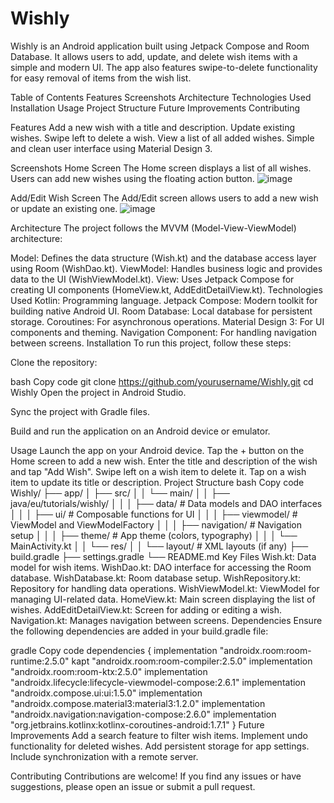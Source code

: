 # Wishly

Wishly is an Android application built using Jetpack Compose and Room Database. It allows users to add, update, and delete wish items with a simple and modern UI. The app also features swipe-to-delete functionality for easy removal of items from the wish list.

Table of Contents
Features
Screenshots
Architecture
Technologies Used
Installation
Usage
Project Structure
Future Improvements
Contributing

Features
Add a new wish with a title and description.
Update existing wishes.
Swipe left to delete a wish.
View a list of all added wishes.
Simple and clean user interface using Material Design 3.

Screenshots
Home Screen
The Home screen displays a list of all wishes. Users can add new wishes using the floating action button.
![image](https://github.com/user-attachments/assets/d35110b8-0d00-41fd-ae1a-13e1ce1b2a41)


Add/Edit Wish Screen
The Add/Edit screen allows users to add a new wish or update an existing one.
![image](https://github.com/user-attachments/assets/564073ae-04b1-4103-adec-4fc3ffbedc2c)


Architecture
The project follows the MVVM (Model-View-ViewModel) architecture:

Model: Defines the data structure (Wish.kt) and the database access layer using Room (WishDao.kt).
ViewModel: Handles business logic and provides data to the UI (WishViewModel.kt).
View: Uses Jetpack Compose for creating UI components (HomeView.kt, AddEditDetailView.kt).
Technologies Used
Kotlin: Programming language.
Jetpack Compose: Modern toolkit for building native Android UI.
Room Database: Local database for persistent storage.
Coroutines: For asynchronous operations.
Material Design 3: For UI components and theming.
Navigation Component: For handling navigation between screens.
Installation
To run this project, follow these steps:

Clone the repository:

bash
Copy code
git clone https://github.com/yourusername/Wishly.git
cd Wishly
Open the project in Android Studio.

Sync the project with Gradle files.

Build and run the application on an Android device or emulator.

Usage
Launch the app on your Android device.
Tap the + button on the Home screen to add a new wish.
Enter the title and description of the wish and tap "Add Wish".
Swipe left on a wish item to delete it.
Tap on a wish item to update its title or description.
Project Structure
bash
Copy code
Wishly/
├── app/
│   ├── src/
│   │   └── main/
│   │       ├── java/eu/tutorials/wishly/
│   │       │   ├── data/        # Data models and DAO interfaces
│   │       │   ├── ui/          # Composable functions for UI
│   │       │   ├── viewmodel/   # ViewModel and ViewModelFactory
│   │       │   ├── navigation/  # Navigation setup
│   │       │   ├── theme/       # App theme (colors, typography)
│   │       │   └── MainActivity.kt
│   │       └── res/
│   │           └── layout/      # XML layouts (if any)
├── build.gradle
├── settings.gradle
└── README.md
Key Files
Wish.kt: Data model for wish items.
WishDao.kt: DAO interface for accessing the Room database.
WishDatabase.kt: Room database setup.
WishRepository.kt: Repository for handling data operations.
WishViewModel.kt: ViewModel for managing UI-related data.
HomeView.kt: Main screen displaying the list of wishes.
AddEditDetailView.kt: Screen for adding or editing a wish.
Navigation.kt: Manages navigation between screens.
Dependencies
Ensure the following dependencies are added in your build.gradle file:

gradle
Copy code
dependencies {
    implementation "androidx.room:room-runtime:2.5.0"
    kapt "androidx.room:room-compiler:2.5.0"
    implementation "androidx.room:room-ktx:2.5.0"
    implementation "androidx.lifecycle:lifecycle-viewmodel-compose:2.6.1"
    implementation "androidx.compose.ui:ui:1.5.0"
    implementation "androidx.compose.material3:material3:1.2.0"
    implementation "androidx.navigation:navigation-compose:2.6.0"
    implementation "org.jetbrains.kotlinx:kotlinx-coroutines-android:1.7.1"
}
Future Improvements
Add a search feature to filter wish items.
Implement undo functionality for deleted wishes.
Add persistent storage for app settings.
Include synchronization with a remote server.

Contributing
Contributions are welcome! If you find any issues or have suggestions, please open an issue or submit a pull request.

